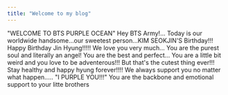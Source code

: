 ```yaml
---
title: "Welcome to my blog"
---
```



"WELCOME TO BTS PURPLE OCEAN"
Hey BTS Army!...
Today is our worldwide handsome...our sweetest person...KIM SEOKJIN'S Birthday!!!
Happy Birthday Jin Hyung!!!!!
We love you very much...
You are the purest soul and literally an angel!
You are the best and perfect...
You are a little bit weird and you love to be adventerous!!!
But that's the cutest thing ever!!!
Stay healthy and happy hyung forever!!!!
We always support you no matter what happen.....
"I PURPLE YOU!!!"
You are the backbone and emotional support to your litte brothers
